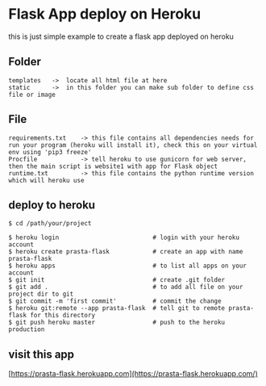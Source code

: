 # Flask App deploy on Heroku
 
 this is just simple example to create a flask app deployed on heroku

## Folder
    templates   ->  locate all html file at here
    static      ->  in this folder you can make sub folder to define css file or image

## File
    requirements.txt    -> this file contains all dependencies needs for run your program (heroku will install it), check this on your virtual env using 'pip3 freeze'
    Procfile            -> tell heroku to use gunicorn for web server, then the main script is website1 with app for Flask object
    runtime.txt         -> this file contains the python runtime version which will heroku use

## deploy to heroku

    $ cd /path/your/project
    
    $ heroku login                          # login with your heroku account
    $ heroku create prasta-flask            # create an app with name prasta-flask
    $ heroku apps                           # to list all apps on your account
    $ git init                              # create .git folder
    $ git add .                             # to add all file on your project dir to git
    $ git commit -m 'first commit'          # commit the change
    $ heroku git:remote --app prasta-flask  # tell git to remote prasta-flask for this directory
    $ git push heroku master                # push to the heroku production 

## visit this app

[https://prasta-flask.herokuapp.com](https://prasta-flask.herokuapp.com/)
